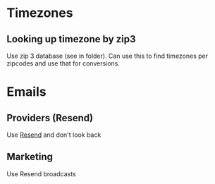 # Timezones
## Looking up timezone by zip3
Use zip 3 database (see in folder).
Can use this to find timezones per zipcodes and use that for conversions.

# Emails
## Providers (Resend)
Use [Resend](https://resend.com/) and don't look back

## Marketing
Use Resend broadcasts